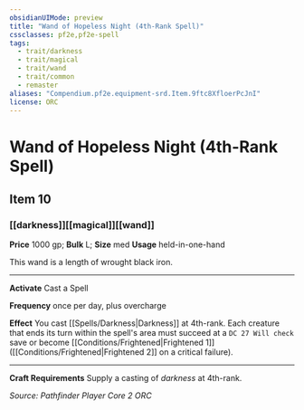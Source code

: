 ```yaml
---
obsidianUIMode: preview
title: "Wand of Hopeless Night (4th-Rank Spell)"
cssclasses: pf2e,pf2e-spell
tags:
  - trait/darkness
  - trait/magical
  - trait/wand
  - trait/common
  - remaster
aliases: "Compendium.pf2e.equipment-srd.Item.9ftc8XfloerPcJnI"
license: ORC
---
```

# Wand of Hopeless Night (4th-Rank Spell)
## Item 10
### [[darkness]][[magical]][[wand]]


**Price** 1000 gp; 
**Bulk** L; **Size** med
**Usage** held-in-one-hand

This wand is a length of wrought black iron.

* * *

**Activate** Cast a Spell

**Frequency** once per day, plus overcharge

**Effect** You cast [[Spells/Darkness|Darkness]] at 4th-rank. Each creature that ends its turn within the spell's area must succeed at a `DC 27 Will check` save or become [[Conditions/Frightened|Frightened 1]] ([[Conditions/Frightened|Frightened 2]] on a critical failure).

* * *

**Craft Requirements** Supply a casting of _darkness_ at 4th-rank.

*Source: Pathfinder Player Core 2*
*ORC*